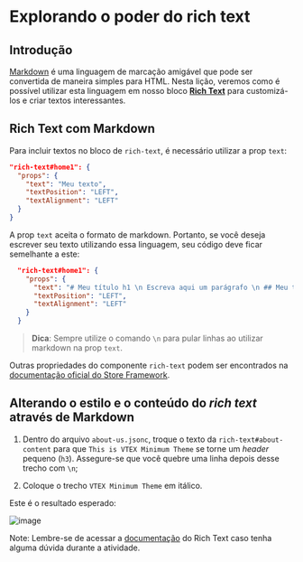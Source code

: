 # Explorando o poder do rich text

## Introdução

[Markdown](https://www.markdownguide.org/) é uma linguagem de marcação amigável que pode ser convertida de maneira simples para HTML. Nesta lição, veremos como é possível utilizar esta linguagem em nosso bloco [**Rich Text**](https://developers.vtex.com/docs/vtex-rich-text) para customizá-los e criar textos interessantes.

## Rich Text com Markdown

Para incluir textos no bloco de `rich-text`, é necessário utilizar a prop `text`:

```json
"rich-text#home1": {
  "props": {
    "text": "Meu texto",
    "textPosition": "LEFT",
    "textAlignment": "LEFT"
  }
}
```

A prop `text` aceita o formato de markdown. Portanto, se você deseja escrever seu texto utilizando essa linguagem, seu código deve ficar semelhante a este:

```json
  "rich-text#home1": {
    "props": {
      "text": "# Meu título h1 \n Escreva aqui um parágrafo \n ## Meu título h2 \n Escreva aqui seu segundo parágrafo \n Inclua aqui uma lista \n - Item 1 \n - Item 2 \n - Item3",
      "textPosition": "LEFT",
      "textAlignment": "LEFT"
    }
  }
```

> **Dica**: Sempre utilize o comando `\n` para pular linhas ao utilizar markdown na prop `text`.

Outras propriedades do componente `rich-text` podem ser encontrados na [documentação oficial do Store Framework](https://developers.vtex.com/docs/vtex-rich-text).

## Alterando o estilo e o conteúdo do _rich text_ através de Markdown

1. Dentro do arquivo `about-us.jsonc`, troque o texto da `rich-text#about-content` para que `This is VTEX Minimum Theme` se torne um _header_ pequeno (`h3`). Assegure-se que você quebre uma linha depois desse trecho com `\n`;

2. Coloque o trecho `VTEX Minimum Theme` em itálico.

Este é o resultado esperado:

![image](https://user-images.githubusercontent.com/19495917/90180384-410d4900-dd85-11ea-88b9-3af68e8f3a08.png)

Note: Lembre-se de acessar a [documentação](https://developers.vtex.com/docs/vtex-rich-text) do Rich Text caso tenha alguma dúvida durante a atividade.
